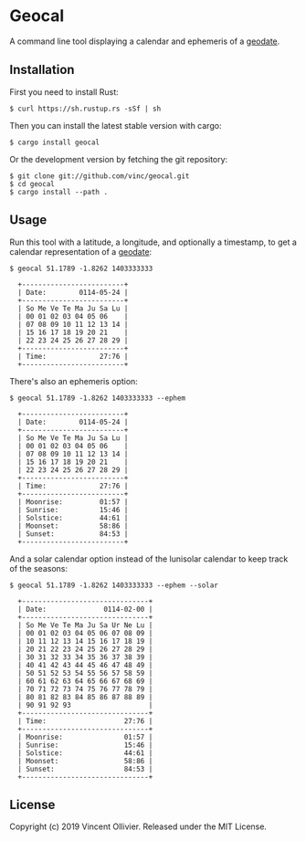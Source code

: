 Geocal
======

A command line tool displaying a calendar and ephemeris of a [geodate](geodate.org).


Installation
------------

First you need to install Rust:

    $ curl https://sh.rustup.rs -sSf | sh

Then you can install the latest stable version with cargo:

    $ cargo install geocal

Or the development version by fetching the git repository:

    $ git clone git://github.com/vinc/geocal.git
    $ cd geocal
    $ cargo install --path .


Usage
-----

Run this tool with a latitude, a longitude, and optionally a timestamp,
to get a calendar representation of a [geodate](geodate.org):

    $ geocal 51.1789 -1.8262 1403333333

      +-------------------------+
      | Date:        0114-05-24 |
      +-------------------------+
      | So Me Ve Te Ma Ju Sa Lu |
      | 00 01 02 03 04 05 06    |
      | 07 08 09 10 11 12 13 14 |
      | 15 16 17 18 19 20 21    |
      | 22 23 24 25 26 27 28 29 |
      +-------------------------+
      | Time:             27:76 |
      +-------------------------+

There's also an ephemeris option:

    $ geocal 51.1789 -1.8262 1403333333 --ephem

      +-------------------------+
      | Date:        0114-05-24 |
      +-------------------------+
      | So Me Ve Te Ma Ju Sa Lu |
      | 00 01 02 03 04 05 06    |
      | 07 08 09 10 11 12 13 14 |
      | 15 16 17 18 19 20 21    |
      | 22 23 24 25 26 27 28 29 |
      +-------------------------+
      | Time:             27:76 |
      +-------------------------+
      | Moonrise:         01:57 |
      | Sunrise:          15:46 |
      | Solstice:         44:61 |
      | Moonset:          58:86 |
      | Sunset:           84:53 |
      +-------------------------+

And a solar calendar option instead of the lunisolar calendar to keep track of
the seasons:

    $ geocal 51.1789 -1.8262 1403333333 --ephem --solar

      +-------------------------------+
      | Date:              0114-02-00 |
      +-------------------------------+
      | So Me Ve Te Ma Ju Sa Ur Ne Lu |
      | 00 01 02 03 04 05 06 07 08 09 |
      | 10 11 12 13 14 15 16 17 18 19 |
      | 20 21 22 23 24 25 26 27 28 29 |
      | 30 31 32 33 34 35 36 37 38 39 |
      | 40 41 42 43 44 45 46 47 48 49 |
      | 50 51 52 53 54 55 56 57 58 59 |
      | 60 61 62 63 64 65 66 67 68 69 |
      | 70 71 72 73 74 75 76 77 78 79 |
      | 80 81 82 83 84 85 86 87 88 89 |
      | 90 91 92 93                   |
      +-------------------------------+
      | Time:                   27:76 |
      +-------------------------------+
      | Moonrise:               01:57 |
      | Sunrise:                15:46 |
      | Solstice:               44:61 |
      | Moonset:                58:86 |
      | Sunset:                 84:53 |
      +-------------------------------+

License
-------

Copyright (c) 2019 Vincent Ollivier. Released under the MIT License.
